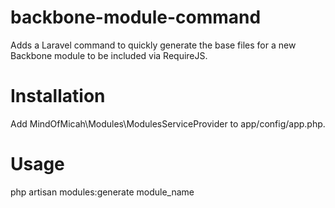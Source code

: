 backbone-module-command
=======================
Adds a Laravel command to quickly generate the base files for a new Backbone module to be included via RequireJS.

Installation
=======================
Add MindOfMicah\Modules\ModulesServiceProvider to app/config/app.php.

Usage
=======================
php artisan modules:generate module_name
